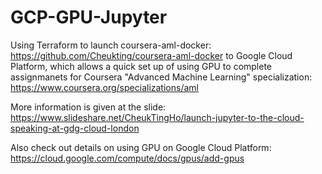 # GCP-GPU-Jupyter

Using Terraform to launch coursera-aml-docker: https://github.com/Cheukting/coursera-aml-docker to Google Cloud Platform, which allows a quick set up of using GPU to complete assignmanets for Coursera "Advanced Machine Learning" specialization: https://www.coursera.org/specializations/aml

More information is given at the slide: https://www.slideshare.net/CheukTingHo/launch-jupyter-to-the-cloud-speaking-at-gdg-cloud-london

Also check out details on using GPU on Google Cloud Platform: https://cloud.google.com/compute/docs/gpus/add-gpus